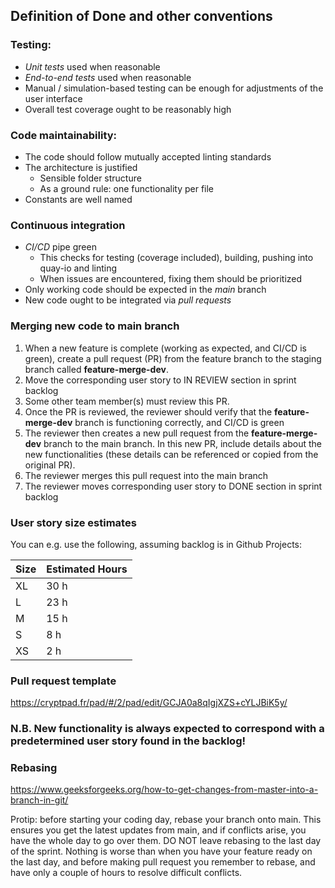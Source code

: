 ## Definition of Done and other conventions

### Testing:

- _Unit tests_ used when reasonable
- _End-to-end tests_ used when reasonable
- Manual / simulation-based testing can be enough for adjustments of the user interface
- Overall test coverage ought to be reasonably high

### Code maintainability:

- The code should follow mutually accepted linting standards
- The architecture is justified
  - Sensible folder structure
  - As a ground rule: one functionality per file
- Constants are well named

### Continuous integration

- _CI/CD_ pipe green
  - This checks for testing (coverage included), building, pushing into quay-io and linting
  - When issues are encountered, fixing them should be prioritized
- Only working code should be expected in the _main_ branch
- New code ought to be integrated via _pull requests_

### Merging new code to main branch

1. When a new feature is complete (working as expected, and CI/CD is green), create a pull request (PR) from the feature branch to the staging branch called **feature-merge-dev**.
2. Move the corresponding user story to IN REVIEW section in sprint backlog
3. Some other team member(s) must review this PR.
4. Once the PR is reviewed, the reviewer should verify that the **feature-merge-dev** branch is functioning correctly, and CI/CD is green
5. The reviewer then creates a new pull request from the **feature-merge-dev** branch to the main branch. In this new PR, include details about the new functionalities (these details can be referenced or copied from the original PR).
6. The reviewer merges this pull request into the main branch
7. The reviewer moves corresponding user story to DONE section in sprint backlog

### User story size estimates

You can e.g. use the following, assuming backlog is in Github Projects:

| Size | Estimated Hours |
| ---- | --------------- |
| XL   | 30 h            |
| L    | 23 h            |
| M    | 15 h            |
| S    | 8 h             |
| XS   | 2 h             |

### Pull request template

https://cryptpad.fr/pad/#/2/pad/edit/GCJA0a8qIgjXZS+cYLJBiK5y/

### N.B. New functionality is always expected to correspond with a predetermined user story found in the backlog!

### Rebasing

https://www.geeksforgeeks.org/how-to-get-changes-from-master-into-a-branch-in-git/

Protip: before starting your coding day, rebase your branch onto main. This ensures you get the latest updates from main, and if conflicts arise, you have the whole day to go over them. DO NOT leave rebasing to the last day of the sprint. Nothing is worse than when you have your feature ready on the last day, and before making pull request you remember to rebase, and have only a couple of hours to resolve difficult conflicts.
